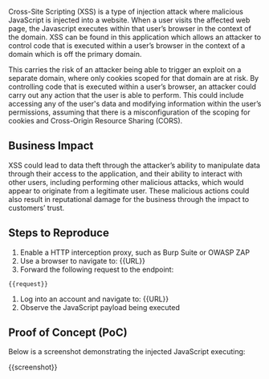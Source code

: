 Cross-Site Scripting (XSS) is a type of injection attack where malicious JavaScript is injected into a website. When a user visits the affected web page, the Javascript executes within that user’s browser in the context of the domain. XSS can be found in this application which allows an attacker to control code that is executed within a user’s browser in the context of a domain which is off the primary domain.

This carries the risk of an attacker being able to trigger an exploit on a separate domain, where only cookies scoped for that domain are at risk. By controlling code that is executed within a user’s browser, an attacker could carry out any action that the user is able to perform. This could include accessing any of the user's data and modifying information within the user’s permissions, assuming that there is a misconfiguration of the scoping for cookies and Cross-Origin Resource Sharing (CORS).
  
## Business Impact

XSS could lead to data theft through the attacker’s ability to manipulate data through their access to the application, and their ability to interact with other users, including performing other malicious attacks, which would appear to originate from a legitimate user. These malicious actions could also result in reputational damage for the business through the impact to customers’ trust.

## Steps to Reproduce

1. Enable a HTTP interception proxy, such as Burp Suite or OWASP ZAP
1. Use a browser to navigate to: {{URL}}
1. Forward the following request to the endpoint:

```HTTP
{{request}}
```

1. Log into an account and navigate to: {{URL}}
1. Observe the JavaScript payload being executed

## Proof of Concept (PoC)

Below is a screenshot demonstrating the injected JavaScript executing:

{{screenshot}}
